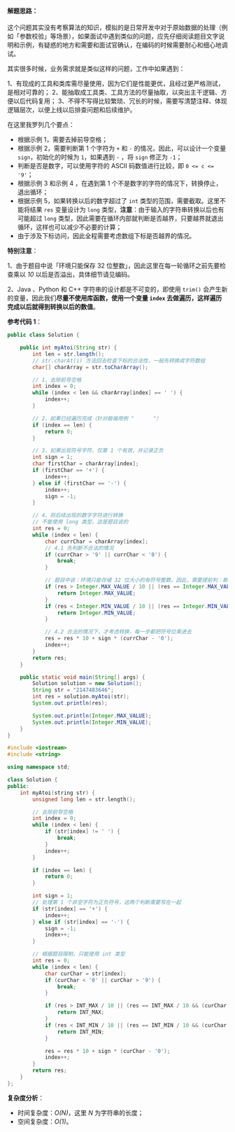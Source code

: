 #### 解题思路：

这个问题其实没有考察算法的知识，模拟的是日常开发中对于原始数据的处理（例如「参数校验」等场景），如果面试中遇到类似的问题，应先仔细阅读题目文字说明和示例，有疑惑的地方和需要和面试官确认，在编码的时候需要耐心和细心地调试。

其实很多时候，业务需求就是类似这样的问题，工作中如果遇到：

1、有现成的工具和类库需尽量使用，因为它们是性能更优，且经过更严格测试，是相对可靠的；
2、能抽取成工具类、工具方法的尽量抽取，以突出主干逻辑、方便以后代码复用；
3、不得不写得比较繁琐、冗长的时候，需要写清楚注释、体现逻辑层次，以便上线以后排查问题和后续维护。

在这里我罗列几个要点：

+ 根据示例 1，需要去掉前导空格；
+ 根据示例 2，需要判断第 1 个字符为 `+` 和 `-` 的情况，因此，可以设计一个变量 `sign`，初始化的时候为 `1`，如果遇到 `-` ，将 `sign` 修正为 `-1`；
+ 判断是否是数字，可以使用字符的 ASCII 码数值进行比较，即 `0 <= c <= '9'`；
+ 根据示例 3 和示例 4 ，在遇到第 1 个不是数字的字符的情况下，转换停止，退出循环；
+ 根据示例 5，如果转换以后的数字超过了 `int` 类型的范围，需要截取。这里不能将结果 `res` 变量设计为 `long` 类型，**注意**：由于输入的字符串转换以后也有可能超过 `long` 类型，因此需要在循环内部就判断是否越界，只要越界就退出循环，这样也可以减少不必要的计算；
+ 由于涉及下标访问，因此全程需要考虑数组下标是否越界的情况。

**特别注意**：

1、由于题目中说「环境只能保存 32 位整数」，因此这里在每一轮循环之前先要检查乘以 *10* 以后是否溢出，具体细节请见编码。

2、Java 、Python 和 C++ 字符串的设计都是不可变的，即使用 `trim()` 会产生新的变量，因此我们**尽量不使用库函数，使用一个变量 `index` 去做遍历，这样遍历完成以后就得到转换以后的数值**。



**参考代码 1**：

```Java []
public class Solution {

    public int myAtoi(String str) {
        int len = str.length();
        // str.charAt(i) 方法回去检查下标的合法性，一般先转换成字符数组
        char[] charArray = str.toCharArray();

        // 1、去除前导空格
        int index = 0;
        while (index < len && charArray[index] == ' ') {
            index++;
        }

        // 2、如果已经遍历完成（针对极端用例 "      "）
        if (index == len) {
            return 0;
        }

        // 3、如果出现符号字符，仅第 1 个有效，并记录正负
        int sign = 1;
        char firstChar = charArray[index];
        if (firstChar == '+') {
            index++;
        } else if (firstChar == '-') {
            index++;
            sign = -1;
        }

        // 4、将后续出现的数字字符进行转换
        // 不能使用 long 类型，这是题目说的
        int res = 0;
        while (index < len) {
            char currChar = charArray[index];
            // 4.1 先判断不合法的情况
            if (currChar > '9' || currChar < '0') {
                break;
            }

            // 题目中说：环境只能存储 32 位大小的有符号整数，因此，需要提前判：断乘以 10 以后是否越界
            if (res > Integer.MAX_VALUE / 10 || (res == Integer.MAX_VALUE / 10 && (currChar - '0') > Integer.MAX_VALUE % 10)) {
                return Integer.MAX_VALUE;
            }
            if (res < Integer.MIN_VALUE / 10 || (res == Integer.MIN_VALUE / 10 && (currChar - '0') > -(Integer.MIN_VALUE % 10))) {
                return Integer.MIN_VALUE;
            }

            // 4.2 合法的情况下，才考虑转换，每一步都把符号位乘进去
            res = res * 10 + sign * (currChar - '0');
            index++;
        }
        return res;
    }

    public static void main(String[] args) {
        Solution solution = new Solution();
        String str = "2147483646";
        int res = solution.myAtoi(str);
        System.out.println(res);

        System.out.println(Integer.MAX_VALUE);
        System.out.println(Integer.MIN_VALUE);
    }
}
```
```C++ []
#include <iostream>
#include <string>

using namespace std;

class Solution {
public:
    int myAtoi(string str) {
        unsigned long len = str.length();

        // 去除前导空格
        int index = 0;
        while (index < len) {
            if (str[index] != ' ') {
                break;
            }
            index++;
        }

        if (index == len) {
            return 0;
        }

        int sign = 1;
        // 处理第 1 个非空字符为正负符号，这两个判断需要写在一起
        if (str[index] == '+') {
            index++;
        } else if (str[index] == '-') {
            sign = -1;
            index++;
        }

        // 根据题目限制，只能使用 int 类型
        int res = 0;
        while (index < len) {
            char curChar = str[index];
            if (curChar < '0' || curChar > '9') {
                break;
            }

            if (res > INT_MAX / 10 || (res == INT_MAX / 10 && (curChar - '0') > INT_MAX % 10)) {
                return INT_MAX;
            }
            if (res < INT_MIN / 10 || (res == INT_MIN / 10 && (curChar - '0') > -(INT_MIN % 10))) {
                return INT_MIN;
            }

            res = res * 10 + sign * (curChar - '0');
            index++;
        }
        return res;
    }
};
```

**复杂度分析**：

+ 时间复杂度：*O(N)*，这里 *N* 为字符串的长度；
+ 空间复杂度：*O(1)*。


